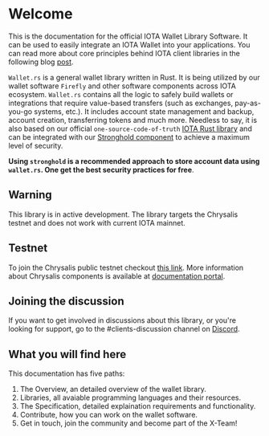 # Welcome
This is the documentation for the official IOTA Wallet Library Software. It can be used to easily integrate an IOTA Wallet into your applications. You can read more about core principles behind IOTA client libraries in the following blog [post](https://blog.iota.org/the-new-iota-client-libraries-harder-better-faster-stronger/).

`Wallet.rs` is a general wallet library written in Rust. It is being utilized by our wallet software `Firefly` and other software components across IOTA ecosystem. `Wallet.rs` contains all the logic to safely build wallets or integrations that require value-based transfers (such as exchanges, pay-as-you-go systems, etc.). It includes account state management and backup, account creation, transferring tokens and much more. Needless to say, it is also based on our official `one-source-code-of-truth` [IOTA Rust library](https://github.com/iotaledger/iota.rs) and can be integrated with our [Stronghold component](https://blog.iota.org/iota-stronghold-6ce55d311d7c/) to achieve a maximum level of security.

**Using `stronghold` is a recommended approach to store account data using `wallet.rs`. One get the best security practices for free**. 

## Warning
This library is in active development. The library targets the Chrysalis testnet and does not work with current IOTA mainnet.

## Testnet
To join the Chrysalis public testnet checkout [this link](https://blog.iota.org/chrysalis-phase-2-testnet-out-now/). More information about Chrysalis components is available at [documentation portal](https://chrysalis.docs.iota.org/).

## Joining the discussion
If you want to get involved in discussions about this library, or you're looking for support, go to the #clients-discussion channel on [Discord](https://discord.iota.org).

## What you will find here
This documentation has five paths:
1. The Overview, an detailed overview of the wallet library. 
2. Libraries, all avaiable programming languages and their resources.
3. The Specification, detailed explaination requirements and functionality.
4. Contribute, how you can work on the wallet software.
5. Get in touch, join the community and become part of the X-Team!

